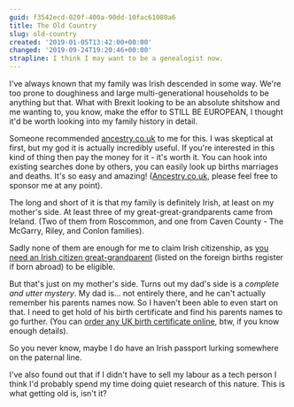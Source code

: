 ```yaml
---
guid: f3542ecd-020f-400a-90dd-10fac61080a6
title: The Old Country
slug: old-country
created: '2019-01-05T13:42:00+00:00'
changed: '2019-09-24T19:20:46+00:00'
strapline: I think I may want to be a genealogist now.
---
```


I've always known that my family was Irish descended in some way. We're too prone to doughiness and large multi-generational households to be anything but that. What with Brexit looking to be an absolute shitshow and me wanting to, you know, make the effor to STILL BE EUROPEAN, I thought it'd be worth looking into my family history in detail. 

Someone recommended [ancestry.co.uk](Ancestry) to me for this. I was skeptical at first, but my god it is actually incredibly useful. If you're interested in this kind of thing then pay the money for it - it's worth it. You can hook into existing searches done by others, you can easily look up births marriages and deaths. It's so easy and amazing! ([Ancestry.co.uk](Ancestry), please feel free to sponsor me at any point).

The long and short of it is that my family is definitely Irish, at least on my mother's side. At least three of my great-great-grandparents came from Ireland. (Two of them from Roscommon, and one from Caven County - The McGarry, Riley, and Conlon families).

Sadly none of them are enough for me to claim Irish citizenship, as [you need an Irish citizen great-grandparent](http://www.citizensinformation.ie/en/moving_country/irish_citizenship/irish_citizenship_through_birth_or_descent.html) (listed on the foreign births register if born abroad) to be eligible. 

But that's just on my mother's side. Turns out my dad's side is a _complete and utter mystery_. My dad is... not entirely there, and he can't actually remember his parents names now. So I haven't been able to even start on that. I need to get hold of his birth certificate and find his parents names to go further. (You can [order any UK birth certificate online](https://www.gro.gov.uk/gro/content/certificates/menu.asp), btw, if you know enough details). 

So you never know, maybe I do have an Irish passport lurking somewhere on the paternal line.

I've also found out that if I didn't have to sell my labour as a tech person I think I'd probably spend my time doing quiet research of this nature. This is what getting old is, isn't it?
